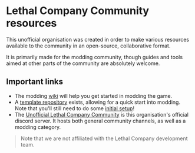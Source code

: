 # Lethal Company Community resources

This unofficial organisation was created in order to make various resources available to the community in an open-source, collaborative format.

It is primarily made for the modding community, though guides and tools aimed at other parts of the community are absolutely welcome.

## Important links
- The modding [wiki](https://github.com/LethalCompany/LethalCompanyModdingWiki) will help you get started in modding the game.
- A [template repository](https://github.com/LethalCompany/LethalCompanyTemplate) exists, allowing for a quick start into modding. Note that you'll still need to do some [initial setup](https://github.com/LethalCompany/LethalCompanyModdingWiki/wiki/Initial-setup)!
- The [Unofficial Lethal Company Community](https://discord.gg/nYcQFEpXfU) is this organisation's official discord server. It hosts both general community channels, as well as a modding category.

> Note that we are not affiliated with the Lethal Company development team.
